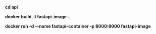 **cd api**

**docker build -t fastapi-image  .**

**docker run -d --name fastapi-container -p 8000:8000 fastapi-image**
